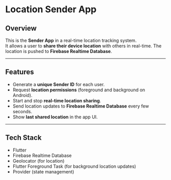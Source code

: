 # Location Sender App

## Overview
This is the **Sender App** in a real-time location tracking system.  
It allows a user to **share their device location** with others in real-time. The location is pushed to **Firebase Realtime Database**.

---

## Features
- Generate a **unique Sender ID** for each user.
- Request **location permissions** (foreground and background on Android).
- Start and stop **real-time location sharing**.
- Send location updates to **Firebase Realtime Database** every few seconds.
- Show **last shared location** in the app UI.

---

## Tech Stack
- Flutter
- Firebase Realtime Database
- Geolocator (for location)
- Flutter Foreground Task (for background location updates)
- Provider (state management)

